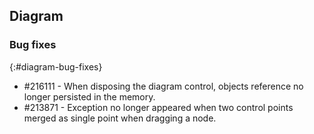 ## Diagram

### Bug fixes
{:#diagram-bug-fixes}

* \#216111 - When disposing the diagram control, objects reference no longer persisted in the memory.
* \#213871 - Exception no longer appeared when two control points merged as single point when dragging a node.